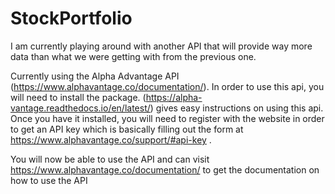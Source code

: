 # StockPortfolio

I am currently playing around with another API that will provide way more data than what we were getting with from the previous one. 

Currently using the Alpha Advantage API (https://www.alphavantage.co/documentation/). In order to use this api, you will need to install the package. (https://alpha-vantage.readthedocs.io/en/latest/) gives easy instructions on using this api. Once you have it installed, you will need to register with the website in order to get an API key which is basically filling out the form at https://www.alphavantage.co/support/#api-key . 

You will now be able to use the API and can visit https://www.alphavantage.co/documentation/ to get the documentation on how to use the API
